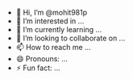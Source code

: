- 👋 Hi, I’m @mohit981p
- 👀 I’m interested in ...
- 🌱 I’m currently learning ...
- 💞️ I’m looking to collaborate on ...
- 📫 How to reach me ...
- 😄 Pronouns: ...
- ⚡ Fun fact: ...

<!---
mohit981p/mohit981p is a ✨ special ✨ repository because its `README.md` (this file) appears on your GitHub profile.
You can click the Preview link to take a look at your changes.
--->
